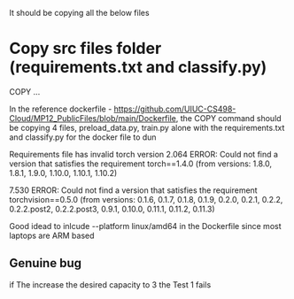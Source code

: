 It should be copying all the below files 
# Copy src files folder (requirements.txt and classify.py)
COPY ...

In the reference dockerfile - https://github.com/UIUC-CS498-Cloud/MP12_PublicFiles/blob/main/Dockerfile, the COPY command should be copying 4 files, preload_data.py, train.py alone with the  requirements.txt and classify.py for the docker file to dun

Requirements file has invalid torch version
2.064 ERROR: Could not find a version that satisfies the requirement torch==1.4.0 (from versions: 1.8.0, 1.8.1, 1.9.0, 1.10.0, 1.10.1, 1.10.2)

7.530 ERROR: Could not find a version that satisfies the requirement torchvision==0.5.0 (from versions: 0.1.6, 0.1.7, 0.1.8, 0.1.9, 0.2.0, 0.2.1, 0.2.2, 0.2.2.post2, 0.2.2.post3, 0.9.1, 0.10.0, 0.11.1, 0.11.2, 0.11.3)


Good idead to inlcude --platform linux/amd64 in the Dockerfile since most laptops are ARM based



## Genuine bug
if The increase the desired capacity to 3 the Test 1 fails 